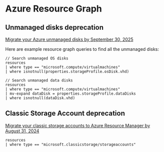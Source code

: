 # Azure Resource Graph

## Unmanaged disks deprecation

[Migrate your Azure unmanaged disks by September 30, 2025](https://learn.microsoft.com/en-us/azure/virtual-machines/unmanaged-disks-deprecation)

Here are example resource graph queries to find all the unmanaged disks:

```kusto
// Search unmanaged OS disks
resources
| where type == "microsoft.compute/virtualmachines"
| where isnotnull(properties.storageProfile.osDisk.vhd)

// Search unmanaged data disks
resources
| where type == "microsoft.compute/virtualmachines"
| mv-expand dataDisk = properties.storageProfile.dataDisks
| where isnotnull(dataDisk.vhd)
```

## Classic Storage Account deprecation

[Migrate your classic storage accounts to Azure Resource Manager by August 31, 2024](https://learn.microsoft.com/en-us/azure/storage/common/classic-account-migration-overview)

```kusto
resources
| where type == "microsoft.classicstorage/storageaccounts"
```
